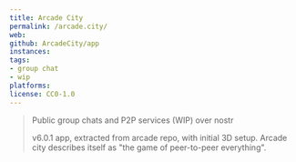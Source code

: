 ```yaml
---
title: Arcade City 
permalink: /arcade.city/
web:
github: ArcadeCity/app
instances:
tags:
- group chat
- wip
platforms:
license: CC0-1.0
---
```


> Public group chats and P2P services (WIP) over nostr
>
> v6.0.1 app, extracted from arcade repo, with initial 3D setup. Arcade city describes itself as "the game of peer-to-peer everything".